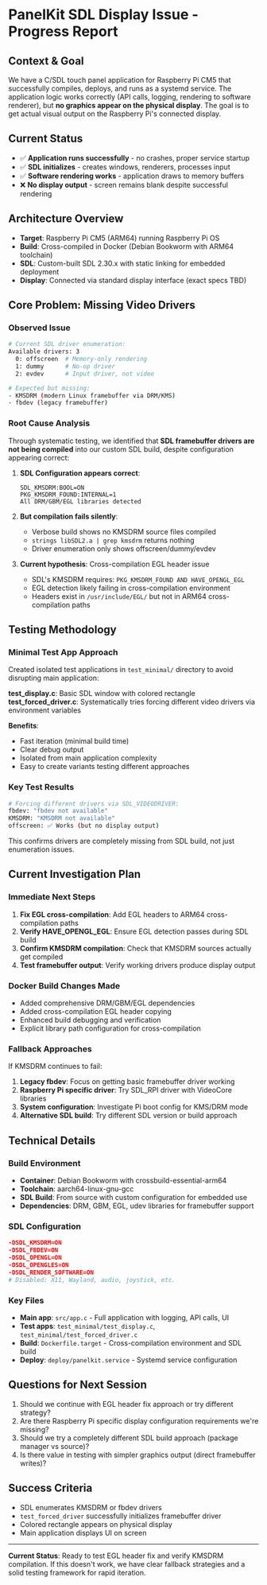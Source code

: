 # PanelKit SDL Display Issue - Progress Report

## Context & Goal
We have a C/SDL touch panel application for Raspberry Pi CM5 that successfully compiles, deploys, and runs as a systemd service. The application logic works correctly (API calls, logging, rendering to software renderer), but **no graphics appear on the physical display**. The goal is to get actual visual output on the Raspberry Pi's connected display.

## Current Status
- ✅ **Application runs successfully** - no crashes, proper service startup
- ✅ **SDL initializes** - creates windows, renderers, processes input
- ✅ **Software rendering works** - application draws to memory buffers
- ❌ **No display output** - screen remains blank despite successful rendering

## Architecture Overview
- **Target**: Raspberry Pi CM5 (ARM64) running Raspberry Pi OS
- **Build**: Cross-compiled in Docker (Debian Bookworm with ARM64 toolchain)
- **SDL**: Custom-built SDL 2.30.x with static linking for embedded deployment
- **Display**: Connected via standard display interface (exact specs TBD)

## Core Problem: Missing Video Drivers

### Observed Issue
```bash
# Current SDL driver enumeration:
Available drivers: 3
  0: offscreen  # Memory-only rendering
  1: dummy      # No-op driver  
  2: evdev      # Input driver, not video

# Expected but missing:
- KMSDRM (modern Linux framebuffer via DRM/KMS)
- fbdev (legacy framebuffer)
```

### Root Cause Analysis
Through systematic testing, we identified that **SDL framebuffer drivers are not being compiled** into our custom SDL build, despite configuration appearing correct:

1. **SDL Configuration appears correct**:
   ```
   SDL_KMSDRM:BOOL=ON
   PKG_KMSDRM_FOUND:INTERNAL=1
   All DRM/GBM/EGL libraries detected
   ```

2. **But compilation fails silently**:
   - Verbose build shows no KMSDRM source files compiled
   - `strings libSDL2.a | grep kmsdrm` returns nothing
   - Driver enumeration only shows offscreen/dummy/evdev

3. **Current hypothesis**: Cross-compilation EGL header issue
   - SDL's KMSDRM requires: `PKG_KMSDRM_FOUND AND HAVE_OPENGL_EGL`
   - EGL detection likely failing in cross-compilation environment
   - Headers exist in `/usr/include/EGL/` but not in ARM64 cross-compilation paths

## Testing Methodology

### Minimal Test App Approach
Created isolated test applications in `test_minimal/` directory to avoid disrupting main application:

**test_display.c**: Basic SDL window with colored rectangle
**test_forced_driver.c**: Systematically tries forcing different video drivers via environment variables

**Benefits**:
- Fast iteration (minimal build time)
- Clear debug output
- Isolated from main application complexity
- Easy to create variants testing different approaches

### Key Test Results
```bash
# Forcing different drivers via SDL_VIDEODRIVER:
fbdev: "fbdev not available"
KMSDRM: "KMSDRM not available" 
offscreen: ✅ Works (but no display output)
```

This confirms drivers are completely missing from SDL build, not just enumeration issues.

## Current Investigation Plan

### Immediate Next Steps
1. **Fix EGL cross-compilation**: Add EGL headers to ARM64 cross-compilation paths
2. **Verify HAVE_OPENGL_EGL**: Ensure EGL detection passes during SDL build
3. **Confirm KMSDRM compilation**: Check that KMSDRM sources actually get compiled
4. **Test framebuffer output**: Verify working drivers produce display output

### Docker Build Changes Made
- Added comprehensive DRM/GBM/EGL dependencies
- Added cross-compilation EGL header copying
- Enhanced build debugging and verification
- Explicit library path configuration for cross-compilation

### Fallback Approaches
If KMSDRM continues to fail:
1. **Legacy fbdev**: Focus on getting basic framebuffer driver working
2. **Raspberry Pi specific driver**: Try SDL_RPI driver with VideoCore libraries
3. **System configuration**: Investigate Pi boot config for KMS/DRM mode
4. **Alternative SDL build**: Try different SDL version or build approach

## Technical Details

### Build Environment
- **Container**: Debian Bookworm with crossbuild-essential-arm64
- **Toolchain**: aarch64-linux-gnu-gcc
- **SDL Build**: From source with custom configuration for embedded use
- **Dependencies**: DRM, GBM, EGL, udev libraries for framebuffer support

### SDL Configuration
```cmake
-DSDL_KMSDRM=ON
-DSDL_FBDEV=ON  
-DSDL_OPENGL=ON
-DSDL_OPENGLES=ON
-DSDL_RENDER_SOFTWARE=ON
# Disabled: X11, Wayland, audio, joystick, etc.
```

### Key Files
- **Main app**: `src/app.c` - Full application with logging, API calls, UI
- **Test apps**: `test_minimal/test_display.c`, `test_minimal/test_forced_driver.c`
- **Build**: `Dockerfile.target` - Cross-compilation environment and SDL build
- **Deploy**: `deploy/panelkit.service` - Systemd service configuration

## Questions for Next Session
1. Should we continue with EGL header fix approach or try different strategy?
2. Are there Raspberry Pi specific display configuration requirements we're missing?
3. Should we try a completely different SDL build approach (package manager vs source)?
4. Is there value in testing with simpler graphics output (direct framebuffer writes)?

## Success Criteria
- SDL enumerates KMSDRM or fbdev drivers
- `test_forced_driver` successfully initializes framebuffer driver
- Colored rectangle appears on physical display
- Main application displays UI on screen

---

**Current Status**: Ready to test EGL header fix and verify KMSDRM compilation. If this doesn't work, we have clear fallback strategies and a solid testing framework for rapid iteration.